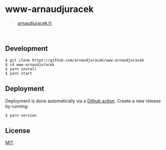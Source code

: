 # www-arnaudjuracek
> [arnaudjuracek.fr](https://arnaudjuracek.fr)

<br>

## Development

```console
$ git clone https://github.com/arnaudjuracek/www-arnaudjuracek
$ cd www-arnaudjuracek
$ yarn install
$ yarn start
```

## Deployment

Deployment is done automatically via a [Github action](.github/workflows/main.yml). Create a new release by running:
```console
$ yarn version
```

## License

[MIT](https://tldrlegal.com/license/mit-license).
